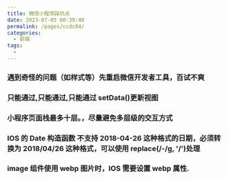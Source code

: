 ```yaml
---
title: 微信小程序踩坑点
date: 2023-07-05 00:39:40
permalink: /pages/ccdc04/
categories:
  - 前端
tags:
  - 
---
```

### 遇到奇怪的问题（如样式等）先重启微信开发者工具，百试不爽

### 只能通过,只能通过,只能通过 setData()更新视图

### 小程序页面栈最多十层。，尽量避免多层级的交互方式

### IOS 的 Date 构造函数 不支持 2018-04-26 这种格式的日期，必须转换为 2018/04/26 这种格式，可以使用 replace(/-/g, '/')处理

### image 组件使用 webp 图片时，IOS 需要设置 webp 属性.
